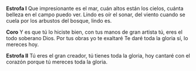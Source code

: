 **Estrofa I**
Que impresionante es el mar, 
cuán altos están los cielos,
cuánta belleza en el campo 
puedo ver. 
Lindo es oír el sonar, 
del viento cuando se cuela 
por los  arbustos del bosque, 
lindo es.

**Coro**
Y es que tú lo hiciste bien, 
con tus manos de gran artista 
tú, eres el todo 
soberano Dios. 
Por tus obras yo te exaltaré 
Te daré toda la gloria sí, 
lo mereces hoy.

**Estrofa II**
Tú eres el gran creador, 
tú tienes toda la gloria, 
hoy cantaré con el corazón 
porque tú mereces toda la gloria.
